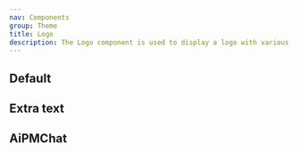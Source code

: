 ```yaml
---
nav: Components
group: Theme
title: Logo
description: The Logo component is used to display a logo with various types, including 3D, flat, high-contrast, text, and combined. It can also accept an additional React node to be rendered next to the logo.
---
```


## Default

<code src="./demos/index.tsx" nopadding></code>

## Extra text

<code src="./demos/ExtraText.tsx" nopadding></code>

## AiPMChat

<code src="./demos/AiPMChat.tsx" nopadding></code>
